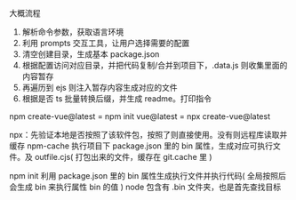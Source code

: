 大概流程

1. 解析命令参数，获取语言环境
2. 利用 prompts 交互工具，让用户选择需要的配置
3. 清空创建目录，生成基本 package.json
4. 根据配置访问对应目录，并把代码复制/合并到项目下，.data.js 则收集里面的内容暂存
5. 再遍历到 ejs 则注入暂存内容生成对应的文件
6. 根据是否 ts 批量转换后缀，并生成 readme。打印指令

npm create-vue@latest = npm init vue@latest = npx create-vue@latest

npx：先验证本地是否按照了该软件包，按照了则直接使用。没有则远程库读取并缓存 npm-cache
		执行项目下 package.json 里的 bin 属性，生成对应可执行文件。及 outfile.cjs( 打包出来的文件，缓存在 git.cache 里 )

npm init 利用 package.json 里的 bin 属性生成执行文件并执行代码( 全局按照后会生成 bin 来执行属性 bin 的值 )
node 包含有 .bin 文件夹，也是首先查找目标



